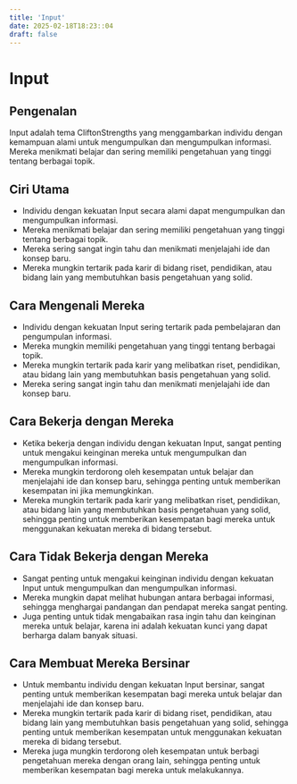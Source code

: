 ```yaml
---
title: 'Input'
date: 2025-02-18T18:23::04
draft: false
---
```


# Input

## Pengenalan

Input adalah tema CliftonStrengths yang menggambarkan individu dengan kemampuan alami untuk mengumpulkan dan mengumpulkan informasi. Mereka menikmati belajar dan sering memiliki pengetahuan yang tinggi tentang berbagai topik.

## Ciri Utama

- Individu dengan kekuatan Input secara alami dapat mengumpulkan dan mengumpulkan informasi.
- Mereka menikmati belajar dan sering memiliki pengetahuan yang tinggi tentang berbagai topik.
- Mereka sering sangat ingin tahu dan menikmati menjelajahi ide dan konsep baru.
- Mereka mungkin tertarik pada karir di bidang riset, pendidikan, atau bidang lain yang membutuhkan basis pengetahuan yang solid.

## Cara Mengenali Mereka

- Individu dengan kekuatan Input sering tertarik pada pembelajaran dan pengumpulan informasi.
- Mereka mungkin memiliki pengetahuan yang tinggi tentang berbagai topik.
- Mereka mungkin tertarik pada karir yang melibatkan riset, pendidikan, atau bidang lain yang membutuhkan basis pengetahuan yang solid.
- Mereka sering sangat ingin tahu dan menikmati menjelajahi ide dan konsep baru.

## Cara Bekerja dengan Mereka

- Ketika bekerja dengan individu dengan kekuatan Input, sangat penting untuk mengakui keinginan mereka untuk mengumpulkan dan mengumpulkan informasi.
- Mereka mungkin terdorong oleh kesempatan untuk belajar dan menjelajahi ide dan konsep baru, sehingga penting untuk memberikan kesempatan ini jika memungkinkan.
- Mereka mungkin tertarik pada karir yang melibatkan riset, pendidikan, atau bidang lain yang membutuhkan basis pengetahuan yang solid, sehingga penting untuk memberikan kesempatan bagi mereka untuk menggunakan kekuatan mereka di bidang tersebut.

## Cara Tidak Bekerja dengan Mereka

- Sangat penting untuk mengakui keinginan individu dengan kekuatan Input untuk mengumpulkan dan mengumpulkan informasi.
- Mereka mungkin dapat melihat hubungan antara berbagai informasi, sehingga menghargai pandangan dan pendapat mereka sangat penting.
- Juga penting untuk tidak mengabaikan rasa ingin tahu dan keinginan mereka untuk belajar, karena ini adalah kekuatan kunci yang dapat berharga dalam banyak situasi.

## Cara Membuat Mereka Bersinar

- Untuk membantu individu dengan kekuatan Input bersinar, sangat penting untuk memberikan kesempatan bagi mereka untuk belajar dan menjelajahi ide dan konsep baru.
- Mereka mungkin tertarik pada karir di bidang riset, pendidikan, atau bidang lain yang membutuhkan basis pengetahuan yang solid, sehingga penting untuk memberikan kesempatan untuk menggunakan kekuatan mereka di bidang tersebut.
- Mereka juga mungkin terdorong oleh kesempatan untuk berbagi pengetahuan mereka dengan orang lain, sehingga penting untuk memberikan kesempatan bagi mereka untuk melakukannya.
